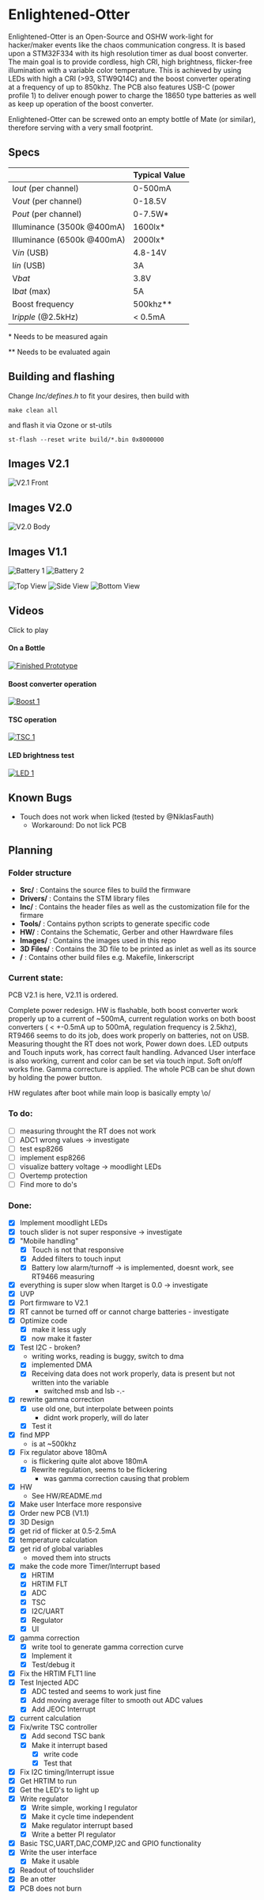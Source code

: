 # Enlightened-Otter

Enlightened-Otter is an Open-Source and OSHW work-light for hacker/maker events like the chaos communication congress. It is based upon a STM32F334 with its 
high resolution timer as dual boost 
converter. The main goal is to provide cordless, high CRI, high brightness, flicker-free illumination with a variable color temperature. This is achieved by using LEDs with high a CRI (>93, STW9Q14C) and 
the boost 
converter operating at a frequency of up to 850khz. The PCB also features USB-C (power profile 1) to deliver enough power to charge the 18650 type batteries as well as keep up operation of the boost converter.

Enlightened-Otter can be screwed onto an empty bottle of Mate (or similar), therefore serving with a very small footprint.

## Specs

|								| Typical Value |
| -------------------------		| -------------	|
| I*out* (per channel)	 		| 0-500mA 		|
| V*out* (per channel)			| 0-18.5V 		|
| P*out* (per channel)			| 0-7.5W*		|
| Illuminance (3500k @400mA)	| 1600lx*  		|
| Illuminance (6500k @400mA)	| 2000lx* 		|
| V*in* (USB) 					| 4.8-14V  		|
| I*in* (USB) 					| 3A  			|
| V*bat* 						| 3.8V 			|
| I*bat* (max)					| 5A  			|
| Boost frequency				| 500khz**		|
| I*ripple* (@2.5kHz)			| < 0.5mA 		|


\* Needs to be measured again
 
\** Needs to be evaluated again



## Building and flashing

Change *Inc/defines.h* to fit your desires, then build with

`make clean all`

and flash it via Ozone or st-utils

`st-flash --reset write build/*.bin 0x8000000`

## Images V2.1

![V2.1 Front](Images/v21_front_1.jpg)

## Images V2.0

![V2.0 Body](Images/body_2.jpg)

## Images V1.1

![Battery 1](Images/final_tisch.jpeg)
![Battery 2](Images/final_werkstatt.jpeg)

![Top View](Images/Enlighted_Otter_1.jpeg)
![Side View](Images/Enlighted_Otter_2.jpeg)
![Bottom View](Images/Enlighted_Otter_3.jpeg)

## Videos

Click to play

#### On a Bottle

[![Finished Prototype](Images/final_werkstatt.jpeg)](https://twitter.com/JanHenrikH/status/1033489392109797377)

#### Boost converter operation

[![Boost 1](https://img.youtube.com/vi/A-QjU9mWTO4/0.jpg)](https://youtu.be/A-QjU9mWTO4)

#### TSC operation

[![TSC 1](https://img.youtube.com/vi/ADD4yiM9S0Q/0.jpg)](https://youtu.be/ADD4yiM9S0Q)

#### LED brightness test

[![LED 1](https://img.youtube.com/vi/DC_eAY72nbw/0.jpg)](https://youtu.be/DC_eAY72nbw)

## Known Bugs

- Touch does not work when licked (tested by @NiklasFauth)
	- Workaround: Do not lick PCB

## Planning


### Folder structure

- **Src/** : Contains the source files to build the firmware
- **Drivers/** : Contains the STM library files
- **Inc/** : Contains the header files as well as the customization file for the firmare
- **Tools/** : Contains python scripts to generate specific code
- **HW/** : Contains the Schematic, Gerber and other Hawrdware files
- **Images/** : Contains the images used in this repo
- **3D Files/** : Contains the 3D file to be printed as inlet as well as its source
- **/** : Contains other build files e.g. Makefile, linkerscript

### Current state:

PCB V2.1 is here, V2.11 is ordered.

Complete power redesign. HW is flashable, both boost converter work properly up to a current of ~500mA, current regulation works on both boost converters ( < +-0.5mA up to 500mA, regulation frequency is 2.5khz), RT9466 seems to do its job, does work properly on 
batteries, not on USB. Measuring thought the RT does not work, Power down does. LED outputs and Touch inputs work, has correct fault handling.
Advanced User interface is also working, current and color can be set via touch input. Soft on/off works fine. Gamma correcture is applied.
The whole PCB can be shut down by holding the power button.

HW regulates after boot while main loop is basically empty \o/

### To do:

- [ ] measuring throught the RT does not work
- [ ] ADC1 wrong values -> investigate
- [ ] test esp8266
- [ ] implement esp8266
- [ ] visualize battery voltage -> moodlight LEDs
- [ ] Overtemp protection
- [ ] Find more to do's

### Done:

- [x] Implement moodlight LEDs
- [x] touch slider is not super responsive -> investigate
- [x] "Mobile handling"
	- [x] Touch is not that responsive
	- [x] Added filters to touch input
	- [x] Battery low alarm/turnoff -> is implemented, doesnt work, see RT9466 measuring
- [x] everything is super slow when Itarget is 0.0 -> investigate
- [x] UVP
- [x] Port firmware to V2.1
- [x] RT cannot be turned off or cannot charge batteries - investigate
- [x] Optimize code
	- [x] make it less ugly
	- [x] now make it faster
- [x] Test I2C - broken?
	- writing works, reading is buggy, switch to dma
	- [x] implemented DMA
	- [x] Receiving data does not work properly, data is present but not written into the variable
		- switched msb and lsb -.-
- [x] rewrite gamma correction
	- [x] use old one, but interpolate between points
		- didnt work properly, will do later
	- [x] Test it
- [x] find MPP
	- is at ~500khz
- [x] Fix regulator above 180mA
	- is flickering quite alot above 180mA
	- [x] Rewrite regulation, seems to be flickering
		- was gamma correction causing that problem
- [x] HW
	-  See HW/README.md
- [x] Make user Interface more responsive
- [x] Order new PCB (V1.1)
- [x] 3D Design
- [x] get rid of flicker at 0.5-2.5mA 
- [x] temperature calculation
- [x] get rid of global variables
	- moved them into structs
- [x] make the code more Timer/Interrupt based
	- [x] HRTIM
	- [x] HRTIM FLT
	- [x] ADC
	- [x] TSC
	- [x] I2C/UART
	- [x] Regulator
	- [x] UI
- [x] gamma correction
	- [x] write tool to generate gamma correction curve
	- [x] Implement it
	- [x] Test/debug it
- [x] Fix the HRTIM FLT1 line
- [x] Test Injected ADC
	- [x] ADC tested and seems to work just fine
	- [x] Add moving average filter to smooth out ADC values
	- [x] Add JEOC Interrupt
- [x] current calculation
- [x] Fix/write TSC controller
	- [x] Add second TSC bank
	- [x] Make it interrupt based
		- [x] write code
		- [x] Test that
- [x] Fix I2C timing/Interrupt issue
- [x] Get HRTIM to run
- [x] Get the LED's to light up
- [x] Write regulator
	- [x] Write simple, working I regulator
	- [x] Make it cycle time independent
	- [x] Make regulator interrupt based
	- [x] Write a better PI regulator
- [x] Basic TSC,UART,DAC,COMP,I2C and GPIO functionality
- [x] Write the user interface
	- [x] Make it usable
- [x] Readout of touchslider
- [x] Be an otter
- [x] PCB does not burn
